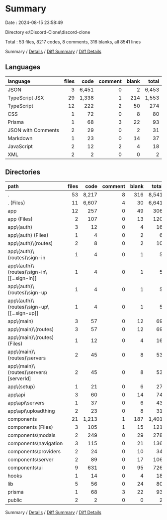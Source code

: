 # Summary

Date : 2024-08-15 23:58:49

Directory e:\\Discord-Clone\\discord-clone

Total : 53 files,  8217 codes, 8 comments, 316 blanks, all 8541 lines

Summary / [Details](details.md) / [Diff Summary](diff.md) / [Diff Details](diff-details.md)

## Languages
| language | files | code | comment | blank | total |
| :--- | ---: | ---: | ---: | ---: | ---: |
| JSON | 3 | 6,451 | 0 | 2 | 6,453 |
| TypeScript JSX | 29 | 1,338 | 1 | 214 | 1,553 |
| TypeScript | 12 | 222 | 2 | 50 | 274 |
| CSS | 1 | 72 | 0 | 8 | 80 |
| Prisma | 1 | 68 | 3 | 22 | 93 |
| JSON with Comments | 2 | 29 | 0 | 2 | 31 |
| Markdown | 1 | 23 | 0 | 14 | 37 |
| JavaScript | 2 | 12 | 2 | 4 | 18 |
| XML | 2 | 2 | 0 | 0 | 2 |

## Directories
| path | files | code | comment | blank | total |
| :--- | ---: | ---: | ---: | ---: | ---: |
| . | 53 | 8,217 | 8 | 316 | 8,541 |
| . (Files) | 11 | 6,607 | 4 | 30 | 6,641 |
| app | 12 | 257 | 0 | 49 | 306 |
| app (Files) | 2 | 107 | 0 | 13 | 120 |
| app\\(auth) | 3 | 12 | 0 | 4 | 16 |
| app\\(auth) (Files) | 1 | 4 | 0 | 2 | 6 |
| app\\(auth)\\(routes) | 2 | 8 | 0 | 2 | 10 |
| app\\(auth)\\(routes)\\sign-in | 1 | 4 | 0 | 1 | 5 |
| app\\(auth)\\(routes)\\sign-in\\[[...sign-in]] | 1 | 4 | 0 | 1 | 5 |
| app\\(auth)\\(routes)\\sign-up | 1 | 4 | 0 | 1 | 5 |
| app\\(auth)\\(routes)\\sign-up\\[[...sign-up]] | 1 | 4 | 0 | 1 | 5 |
| app\\(main) | 3 | 57 | 0 | 12 | 69 |
| app\\(main)\\(routes) | 3 | 57 | 0 | 12 | 69 |
| app\\(main)\\(routes) (Files) | 1 | 12 | 0 | 4 | 16 |
| app\\(main)\\(routes)\\servers | 2 | 45 | 0 | 8 | 53 |
| app\\(main)\\(routes)\\servers\\[serverId] | 2 | 45 | 0 | 8 | 53 |
| app\\(setup) | 1 | 21 | 0 | 6 | 27 |
| app\\api | 3 | 60 | 0 | 14 | 74 |
| app\\api\\servers | 1 | 37 | 0 | 6 | 43 |
| app\\api\\uploadthing | 2 | 23 | 0 | 8 | 31 |
| components | 21 | 1,213 | 1 | 187 | 1,401 |
| components (Files) | 3 | 105 | 1 | 15 | 121 |
| components\\modals | 2 | 249 | 0 | 29 | 278 |
| components\\navigation | 3 | 115 | 0 | 21 | 136 |
| components\\providers | 2 | 24 | 0 | 10 | 34 |
| components\\server | 2 | 89 | 0 | 17 | 106 |
| components\\ui | 9 | 631 | 0 | 95 | 726 |
| hooks | 1 | 14 | 0 | 4 | 18 |
| lib | 5 | 56 | 0 | 24 | 80 |
| prisma | 1 | 68 | 3 | 22 | 93 |
| public | 2 | 2 | 0 | 0 | 2 |

Summary / [Details](details.md) / [Diff Summary](diff.md) / [Diff Details](diff-details.md)